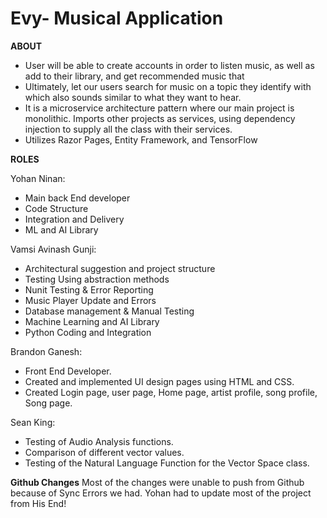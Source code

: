 # Evy- Musical Application

**ABOUT**
- User will be able to create accounts in order to listen music, as well as add to their library, and get recommended music that
- Ultimately, let our users search for music on a topic they identify with which also sounds similar to what they want to hear.
- It is a microservice architecture pattern where our main project is monolithic. Imports other projects as services, 
using dependency injection to supply all the class with their services.
- Utilizes Razor Pages, Entity Framework, and TensorFlow


**ROLES**

Yohan Ninan: 
- Main back End developer
- Code Structure
- Integration and Delivery
- ML and AI Library

Vamsi Avinash Gunji:
- Architectural suggestion and project structure 
- Testing Using abstraction methods 
- Nunit Testing & Error Reporting
- Music Player Update and Errors
- Database management & Manual Testing
- Machine Learning and AI Library
- Python Coding and Integration

Brandon Ganesh:
- Front End Developer.
- Created and implemented UI design pages using HTML and CSS. 
- Created Login page, user page, Home page, artist profile, song profile, Song page. 

Sean King: 
- Testing of Audio Analysis functions. 
- Comparison of different vector values. 
- Testing of the Natural Language Function for the Vector Space class.



**Github Changes**
Most of the changes were unable to push from Github because of Sync Errors we had. 
Yohan had to update most of the project from His End!
